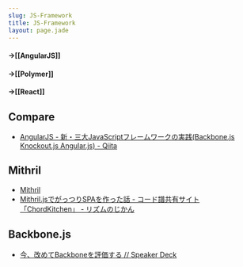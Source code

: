 ```yaml
---
slug: JS-Framework
title: JS-Framework
layout: page.jade
---
```


#### →__[[AngularJS]]__

#### →__[[Polymer]]__

#### →__[[React]]__


## Compare
- [AngularJS - 新・三大JavaScriptフレームワークの実践(Backbone.js Knockout.js Angular.js) - Qiita](http://qiita.com/icoxfog417/items/3c68e1a4de7121658e29)


## Mithril
- [Mithril](http://mithril-ja.js.org/)
- [Mithril.jsでがっつりSPAを作った話 - コード譜共有サイト「ChordKitchen」 - リズムのじかん](http://chords.hatenablog.com/entry/2015/08/04/mithril%E3%81%A7%E3%81%8C%E3%81%A3%E3%81%A4%E3%82%8ASPA%E3%82%92%E4%BD%9C%E3%81%A3%E3%81%9F%E8%A9%B1_-_%E3%82%B3%E3%83%BC%E3%83%89%E8%AD%9C%E5%85%B1%E6%9C%89%E3%82%B5%E3%82%A4%E3%83%88%E3%80%8CChordKitch)


## Backbone.js
- [今、改めてBackboneを評価する // Speaker Deck](https://speakerdeck.com/shibe97/jin-gai-metebackbonewoping-jia-suru)
